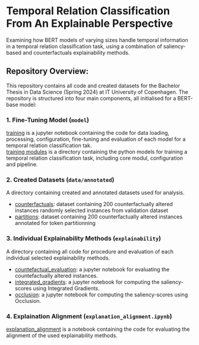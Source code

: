 # Temporal Relation Classification From An Explainable Perspective

Examining how BERT models of varying sizes handle temporal information in a temporal relation classification task, using a combination of saliency-based and counterfactuals explainability methods. 


## Repository Overview: 
This repository contains all code and created datasets for the Bachelor Thesis in Data Science (Spring 2024) at IT University of Copenhagen. The repository is structured into four main components, all initialised for a BERT-base model: 

### 1. Fine-Tuning Model (``model``)
[training](https://github.com/seterenziani/TRC-XAI/blob/main/model_training.ipynb) is a jupyter notebook containing the code for data loading, processing, configuration, fine-tuning and evaluation of each model for a temporal relation classification tak.  
[training modules](https://github.com/seterenziani/TRC-XAI/tree/main/model) is a directory containing the python models for training a temporal relation classification task, including core modul, configuration and pipeline. 

### 2. Created Datasets (``data/annotated``)
A directory containing created and annotated datasets used for analysis. 

* [counterfactuals](https://github.com/seterenziani/TRC-XAI/blob/main/data/annotated/counterfactuals.csv): dataset containing 200 counterfactually altered instances randomly selected instances from validation dataset
* [partitions](https://github.com/seterenziani/TRC-XAI/blob/main/data/annotated/partitions.csv): dataset containing 200 counterfactually altered instances annotated for token partitionning

### 3. Individual Explainability Methods (``explainability``) 
A directory containing all code for procedure and evaluation of each individual selected explainability methods. 

* [countefactual_evaluation](https://github.com/seterenziani/TRC-XAI/blob/main/explainability/counterfactual_evaluation.ipynb): a jupyter notebook for evaluating the countefactually altered instances.
* [integrated_gradients](https://github.com/seterenziani/TRC-XAI/blob/main/explainability/gradients.ipynb): a jupyter notebook for computing the saliency-scores using Integrated Gradients.
* [occlusion](https://github.com/seterenziani/TRC-XAI/blob/main/explainability/occlusion.ipynb): a jupyter notebook for computing the saliency-scores using Occlusion.

### 4. Explaination Alignment (``explanation_alignment.ipynb``) 
[explanation_alignment](https://github.com/seterenziani/TRC-XAI/blob/main/explanation_alignment.ipynb) is a notebook containing the code for evaluating the alignment of the used explainability methods.
